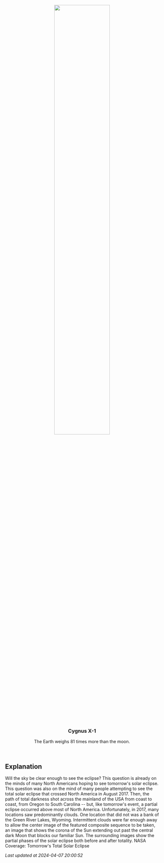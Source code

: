 <p align='center'>
    <img src='https://apod.nasa.gov/apod/image/2404/EclipseWyoming_Cooper_960.jpg' width='60%' />
    <h3 align="center">Cygnus X-1</h3>
    <p align="center">The Earth weighs 81 times more than the moon.</p>
</p>
<br/>

Explanation
--
Will the sky be clear enough to see the eclipse? This question is already on the minds of many North Americans hoping to see tomorrow's solar eclipse.  This question was also on the mind of many people attempting to see the total solar eclipse that crossed North America in August 2017.  Then, the path of total darkness shot across the mainland of the USA from coast to coast, from Oregon to South Carolina -- but, like tomorrow's event, a partial eclipse occurred above most of North America.  Unfortunately, in 2017, many locations saw predominantly clouds. One location that did not was a bank of the Green River Lakes, Wyoming.  Intermittent clouds were far enough away to allow the center image of the featured composite sequence to be taken, an image that shows the corona of the Sun extending out past the central dark Moon that blocks our familiar Sun. The surrounding images show the partial phases of the solar eclipse both before and after totality.   NASA Coverage: Tomorrow's Total Solar Eclipse


*Last updated at 2024-04-07 20:00:52*
